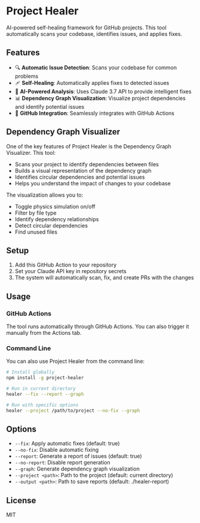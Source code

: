 # Project Healer

AI-powered self-healing framework for GitHub projects. This tool automatically scans your codebase, identifies issues, and applies fixes.

## Features

- 🔍 **Automatic Issue Detection**: Scans your codebase for common problems
- 🩹 **Self-Healing**: Automatically applies fixes to detected issues
- 🧠 **AI-Powered Analysis**: Uses Claude 3.7 API to provide intelligent fixes
- 📊 **Dependency Graph Visualization**: Visualize project dependencies and identify potential issues
- 🔄 **GitHub Integration**: Seamlessly integrates with GitHub Actions

## Dependency Graph Visualizer

One of the key features of Project Healer is the Dependency Graph Visualizer. This tool:

- Scans your project to identify dependencies between files
- Builds a visual representation of the dependency graph
- Identifies circular dependencies and potential issues
- Helps you understand the impact of changes to your codebase

The visualization allows you to:
- Toggle physics simulation on/off
- Filter by file type
- Identify dependency relationships
- Detect circular dependencies
- Find unused files

## Setup

1. Add this GitHub Action to your repository
2. Set your Claude API key in repository secrets
3. The system will automatically scan, fix, and create PRs with the changes

## Usage

### GitHub Actions

The tool runs automatically through GitHub Actions. You can also trigger it manually from the Actions tab.

### Command Line

You can also use Project Healer from the command line:

```bash
# Install globally
npm install -g project-healer

# Run in current directory
healer --fix --report --graph

# Run with specific options
healer --project /path/to/project --no-fix --graph
```

## Options

- `--fix`: Apply automatic fixes (default: true)
- `--no-fix`: Disable automatic fixing
- `--report`: Generate a report of issues (default: true)
- `--no-report`: Disable report generation
- `--graph`: Generate dependency graph visualization
- `--project <path>`: Path to the project (default: current directory)
- `--output <path>`: Path to save reports (default: ./healer-report)

## License

MIT
